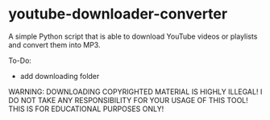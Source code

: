 # youtube-downloader-converter
A simple Python script that is able to download YouTube videos or playlists and convert them into MP3.

To-Do:
+ add downloading folder

WARNING: DOWNLOADING COPYRIGHTED MATERIAL IS HIGHLY ILLEGAL!
I DO NOT TAKE ANY RESPONSIBILITY FOR YOUR USAGE OF THIS TOOL!
THIS IS FOR EDUCATIONAL PURPOSES ONLY!
